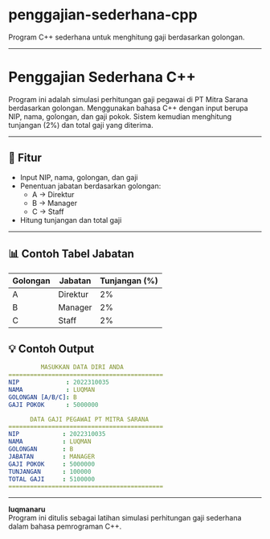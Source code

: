 # penggajian-sederhana-cpp
Program C++ sederhana untuk menghitung gaji berdasarkan golongan.

---

# Penggajian Sederhana C++

Program ini adalah simulasi perhitungan gaji pegawai di PT Mitra Sarana berdasarkan golongan. Menggunakan bahasa C++ dengan input berupa NIP, nama, golongan, dan gaji pokok. Sistem kemudian menghitung tunjangan (2%) dan total gaji yang diterima.

---

## 📌 Fitur

- Input NIP, nama, golongan, dan gaji
- Penentuan jabatan berdasarkan golongan:
  - A → Direktur
  - B → Manager
  - C → Staff
- Hitung tunjangan dan total gaji

---

## 📊 Contoh Tabel Jabatan

| Golongan | Jabatan  | Tunjangan (%) |
|----------|----------|----------------|
| A        | Direktur | 2%             |
| B        | Manager  | 2%             |
| C        | Staff    | 2%             |

## 💡 Contoh Output
```yml
         MASUKKAN DATA DIRI ANDA
===========================================
NIP             : 2022310035
NAMA            : LUQMAN
GOLONGAN [A/B/C]: B
GAJI POKOK      : 5000000

      DATA GAJI PEGAWAI PT MITRA SARANA
===========================================
NIP            : 2022310035
NAMA           : LUQMAN
GOLONGAN       : B
JABATAN        : MANAGER
GAJI POKOK     : 5000000
TUNJANGAN      : 100000
TOTAL GAJI     : 5100000
===========================================
```

---

**luqmanaru**  
Program ini ditulis sebagai latihan simulasi perhitungan gaji sederhana dalam bahasa pemrograman C++.
